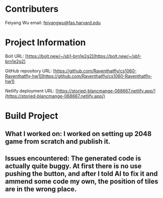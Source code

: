 # Contributers
Feiyang Wu     email: feiyangwu@fas.harvard.edu
# Project Information
Bolt URL: [https://bolt.new/~/sb1-brn1e2g2](https://bolt.new/~/sb1-brn1e2g2)

GitHub repository URL: [https://github.com/Raventhatfly/cs1060-Raventhatfly-hw1](https://github.com/Raventhatfly/cs1060-Raventhatfly-hw1)

Netlify deployment URL: [https://storied-blancmange-068667.netlify.app/](https://storied-blancmange-068667.netlify.app/)

# Build Project
## What I worked on: I worked on setting up 2048 game from scratch and publish it.
## Issues encountered: The generated code is actually quite buggy. At first there is no use pushing the button, and after I told AI to fix it and ammend some code my own, the position of tiles are in the wrong place.
